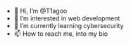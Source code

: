 - 👋 Hi, I’m @T1agoo
- 👀 I’m interested in web development
- 🌱 I’m currently learning cybersecurity
- 📫 How to reach me, into my bio



<!---
T1agoo/T1agoo is a ✨ special ✨ repository because its `README.md` (this file) appears on your GitHub profile.
You can click the Preview link to take a look at your changes.
--->
